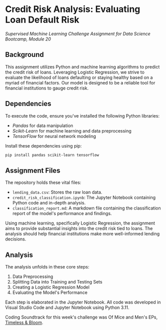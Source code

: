 # Credit Risk Analysis: Evaluating Loan Default Risk
*Supervised Machine Learning Challenge Assignment for Data Science Bootcamp, Module 20*

## Background
This assignment utilizes Python and machine learning algorithms to predict the credit risk of loans. Leveraging Logistic Regression, we strive to evaluate the likelihood of loans defaulting or staying healthy based on a myriad of financial factors. Our model is designed to be a reliable tool for financial institutions to gauge credit risk.

## Dependencies
To execute the code, ensure you've installed the following Python libraries:

- *Pandas* for data manipulation
- *Scikit-Learn* for machine learning and data preprocessing
- *TensorFlow* for neural network modeling

Install these dependencies using pip:
```bash
pip install pandas scikit-learn tensorflow
```

## Assignment Files
The repository holds these vital files:

- `lending_data.csv`: Stores the raw loan data.
- `credit_risk_classification.ipynb`: The Jupyter Notebook containing Python code and in-depth analysis.
- `classification_report.md`: A markdown file containing the classification report of the model's performance and findings.

Using machine learning, specifically Logistic Regression, the assignment aims to provide substantial insights into the credit risk tied to loans. The analysis should help financial institutions make more well-informed lending decisions.

## Analysis
The analysis unfolds in these core steps:

1. Data Preprocessing
2. Splitting Data into Training and Testing Sets
3. Creating a Logistic Regression Model
4. Evaluating the Model's Performance

Each step is elaborated in the Jupyter Notebook. All code was developed in Visual Studio Code and Jupyter Notebook using Python 3.11.

Coding Soundtrack for this week's challenge was Of Mice and Men's EPs, [Timeless & Bloom](https://www.youtube.com/playlist?list=PLi8Dls8cfYJmvmfhysOIGkrYTl8nSSs5v).
